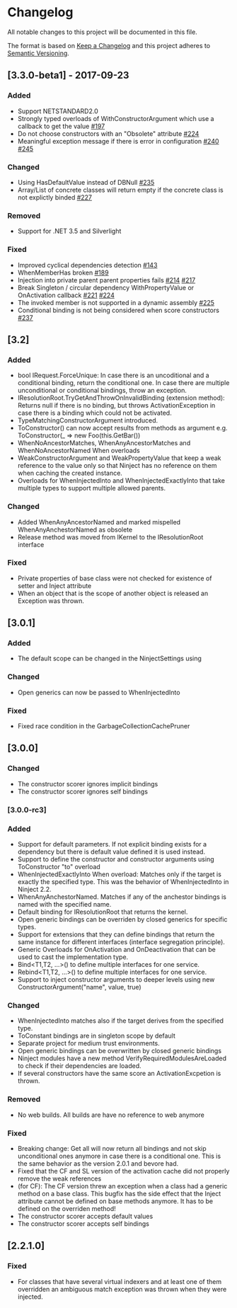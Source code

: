 # Changelog
All notable changes to this project will be documented in this file.

The format is based on [Keep a Changelog](http://keepachangelog.com/en/1.0.0/)
and this project adheres to [Semantic Versioning](http://semver.org/spec/v2.0.0.html).

## [3.3.0-beta1] - 2017-09-23

### Added
- Support NETSTANDARD2.0
- Strongly typed overloads of WithConstructorArgument which use a callback to get the value [#197](https://github.com/ninject/Ninject/pull/197)
- Do not choose constructors with an "Obsolete" attribute [#224](https://github.com/ninject/Ninject/pull/224)
- Meaningful exception message if there is error in configuration [#240](https://github.com/ninject/Ninject/issues/240) [#245](https://github.com/ninject/Ninject/issues/245)

### Changed
- Using HasDefaultValue instead of DBNull [#235](https://github.com/ninject/Ninject/issues/235)
- Array/List of concrete classes will return empty if the concrete class is not explictly binded [#227](https://github.com/ninject/Ninject/issues/227)

### Removed
- Support for .NET 3.5 and Silverlight

### Fixed
- Improved cyclical dependencies detection [#143](https://github.com/ninject/Ninject/issues/143)
- WhenMemberHas broken [#189](https://github.com/ninject/Ninject/issues/189)
- Injection into private parent parent properties fails [#214](https://github.com/ninject/Ninject/issues/241) [#217](https://github.com/ninject/Ninject/issues/217)
- Break Singleton / circular dependency WithPropertyValue or OnActivation callback [#221](https://github.com/ninject/Ninject/issues/221) [#224](https://github.com/ninject/Ninject/issues/224)
- The invoked member is not supported in a dynamic assembly [#225](https://github.com/ninject/Ninject/issues/225)
- Conditional binding is not being considered when score constructors [#237](https://github.com/ninject/Ninject/issues/237)

## [3.2]

### Added
- bool IRequest.ForceUnique: In case there is an uncoditional and a conditional binding, return the conditional one. In case there are multiple unconditional or conditional bindings, throw an exception.
- IResolutionRoot.TryGetAndThrowOnInvalidBinding<T> (extension method): Returns null if there is no binding, but throws ActivationException in case there is a binding which could not be activated.
- TypeMatchingConstructorArgument introduced.
- ToConstructor() can now accept results from methods as argument e.g. ToConstructor(_ => new Foo(this.GetBar())
- WhenNoAncestorMatches, WhenAnyAncestorMatches and WhenNoAncestorNamed When overloads
- WeakConstructorArgument and WeakPropertyValue that keep a weak reference to the value only so that Ninject has no reference on them when caching the created instance.
- Overloads for WhenInjectedInto and WhenInjectedExactlyInto that take multiple types to support multiple allowed parents.

### Changed
- Added WhenAnyAncestorNamed and marked mispelled WhenAnyAnchestorNamed as obsolete 
- Release method was moved from IKernel to the IResolutionRoot interface 

### Fixed
- Private properties of base class were not checked for existence of setter and Inject attribute
- When an object that is the scope of another object is released an Exception was thrown. 

## [3.0.1]

### Added
- The default scope can be changed in the NinjectSettings using

### Changed
- Open generics can now be passed to WhenInjectedInto

### Fixed
- Fixed race condition in the GarbageCollectionCachePruner

## [3.0.0]

### Changed
- The constructor scorer ignores implicit bindings
- The constructor scorer ignores self bindings

### [3.0.0-rc3]

### Added
- Support for default parameters. If not explicit binding exists for a dependency but there is default value defined it is used instead.
- Support to define the constructor and constructor arguments using ToConstructor "to" overload
- WhenInjectedExactlyInto When overload: Matches only if the target is exactly the specified type. This was the behavior of WhenInjectedInto in Ninject 2.2.
- WhenAnyAnchestorNamed. Matches if any of the anchestor bindings is named with the specified name.
- Default binding for IResolutionRoot that returns the kernel.
- Open generic bindings can be overriden by closed generics for specific types.
- Support for extensions that they can define bindings that return the same instance for different interfaces (interface segregation principle).
- Generic Overloads for OnActivation and OnDeactivation that can be used to cast the implementation type. 
- Bind<T1,T2, ...>() to define multiple interfaces for one service.
- Rebind<T1,T2, ...>() to define multiple interfaces for one service.
- Support to inject constructor arguments to deeper levels using new ConstructorArgument("name", value, true)

### Changed
- WhenInjectedInto matches also if the target derives from the specified type.
- ToConstant bindings are in singleton scope by default
- Separate project for medium trust environments.
- Open generic bindings can be overwritten by closed generic bindings
- Ninject modules have a new method VerifyRequiredModulesAreLoaded to check if their dependencies are loaded.
- If several constructors have the same score an ActivationExcpetion is thrown.

### Removed
- No web builds. All builds are have no reference to web anymore

### Fixed
- Breaking change: Get all will now return all bindings and not skip unconditional ones anymore in case there is a conditional one. This is the same behavior as the version 2.0.1 and bevore had. 
- Fixed that the CF and SL version of the activation cache did not properly remove the weak references
- (for CF): The CF version threw an exception when a class had a generic method on a base class. This bugfix has the side effect that the Inject attribute cannot be defined on base methods anymore. It has to be defined on the overriden method! 
- The constructor scorer accepts default values
- The constructor scorer accepts self bindings


## [2.2.1.0]

### Fixed
- For classes that have several virtual indexers and at least one of them overridden an ambiguous match exception was thrown when they were injected.